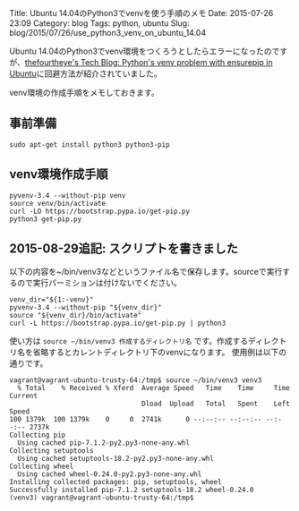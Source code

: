 Title: Ubuntu 14.04のPython3でvenvを使う手順のメモ
Date: 2015-07-26 23:09
Category: blog
Tags: python, ubuntu
Slug: blog/2015/07/26/use_python3_venv_on_ubuntu_14.04

Ubuntu 14.04のPython3でvenv環境をつくろうとしたらエラーになったのですが、[thefourtheye's Tech Blog: Python's venv problem with ensurepip in Ubuntu](http://www.thefourtheye.in/2014/12/Python-venv-problem-with-ensurepip-in-Ubuntu.html)に回避方法が紹介されていました。

venv環境の作成手順をメモしておきます。

## 事前準備

```
sudo apt-get install python3 python3-pip
```

## venv環境作成手順

```
pyvenv-3.4 --without-pip venv
source venv/bin/activate
curl -LO https://bootstrap.pypa.io/get-pip.py
python3 get-pip.py
```

## 2015-08-29追記: スクリプトを書きました

以下の内容を~/bin/venv3などというファイル名で保存します。sourceで実行するので実行パーミションは付けないでください。

```
venv_dir="${1:-venv}"
pyvenv-3.4 --without-pip "${venv_dir}"
source "${venv_dir}/bin/activate"
curl -L https://bootstrap.pypa.io/get-pip.py | python3
```

使い方は `source ~/bin/venv3 作成するディレクトリ名` です。作成するディレクトリ名を省略するとカレントディレクトリ下のvenvになります。
使用例は以下の通りです。

```
vagrant@vagrant-ubuntu-trusty-64:/tmp$ source ~/bin/venv3 venv3
  % Total    % Received % Xferd  Average Speed   Time    Time     Time  Current
                                 Dload  Upload   Total   Spent    Left  Speed
100 1379k  100 1379k    0     0  2741k      0 --:--:-- --:--:-- --:--:-- 2737k
Collecting pip
  Using cached pip-7.1.2-py2.py3-none-any.whl
Collecting setuptools
  Using cached setuptools-18.2-py2.py3-none-any.whl
Collecting wheel
  Using cached wheel-0.24.0-py2.py3-none-any.whl
Installing collected packages: pip, setuptools, wheel
Successfully installed pip-7.1.2 setuptools-18.2 wheel-0.24.0
(venv3) vagrant@vagrant-ubuntu-trusty-64:/tmp$
```
